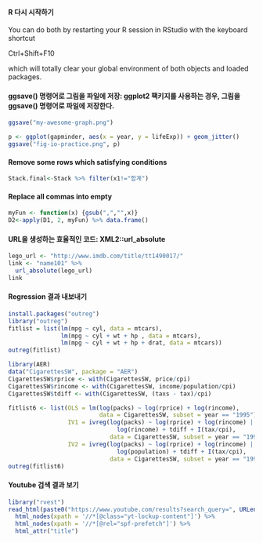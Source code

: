 #### R 다시 시작하기
You can do both by restarting your R session in RStudio with the keyboard shortcut 

Ctrl+Shift+F10 

which will totally clear your global environment of both objects and loaded packages.


#### ggsave() 명령어로 그림을 파일에 저장: ggplot2 팩키지를 사용하는 경우, 그림을 ggsave() 명령어로 파일에 저장한다.
```r
ggsave("my-awesome-graph.png")

p <- ggplot(gapminder, aes(x = year, y = lifeExp)) + geom_jitter()
ggsave("fig-io-practice.png", p)
```


#### Remove some rows which satisfying conditions
```r
Stack.final<-Stack %>% filter(x1!="합계")
```


#### Replace all commas into empty
```r
myFun <- function(x) {gsub(",","",x)}
D2<-apply(D1, 2, myFun) %>% data.frame()
```


#### URL을 생성하는 효율적인 코드: XML2::url_absolute
```r
lego_url <- "http://www.imdb.com/title/tt1490017/"
link <- "name101" %>% 
  url_absolute(lego_url)
link
```



#### Regression 결과 내보내기
```r
install.packages("outreg")
library("outreg")
fitlist = list(lm(mpg ~ cyl, data = mtcars),
               lm(mpg ~ cyl + wt + hp , data = mtcars),
               lm(mpg ~ cyl + wt + hp + drat, data = mtcars))
outreg(fitlist)

library(AER)
data("CigarettesSW", package = "AER")
CigarettesSW$rprice <- with(CigarettesSW, price/cpi)
CigarettesSW$rincome <- with(CigarettesSW, income/population/cpi)
CigarettesSW$tdiff <- with(CigarettesSW, (taxs - tax)/cpi)

fitlist6 <- list(OLS = lm(log(packs) ~ log(rprice) + log(rincome),
                          data = CigarettesSW, subset = year == "1995"),
                 IV1 = ivreg(log(packs) ~ log(rprice) + log(rincome) |
                               log(rincome) + tdiff + I(tax/cpi),
                             data = CigarettesSW, subset = year == "1995"),
                 IV2 = ivreg(log(packs) ~ log(rprice) + log(rincome) |
                               log(population) + tdiff + I(tax/cpi),
                             data = CigarettesSW, subset = year == "1995"))
outreg(fitlist6)
```


#### Youtube 검색 결과 보기
```r
library("rvest")
read_html(paste0("https://www.youtube.com/results?search_query=", URLencode("love"))) %>%
  html_nodes(xpath = '//*[@class="yt-lockup-content"]') %>%
  html_nodes(xpath = '//*[@rel="spf-prefetch"]') %>%
  html_attr("title")
```
